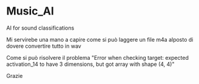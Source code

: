 # Music_AI
AI for sound classifications

Mi servirebe una mano a capire come si può laggere un file m4a alposto di dovere convertire tutto in wav

Come si può risolvere il problema "Error when checking target: expected activation_14 to have 3 dimensions, but got array with shape (4, 4)"

Grazie
